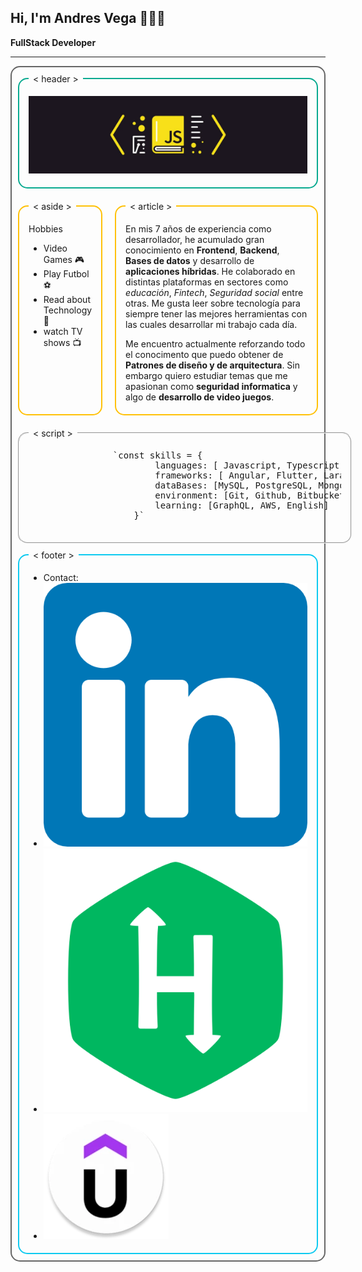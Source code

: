 ## Hi, I'm Andres Vega 👨🏻‍💻
**FullStack Developer**

<hr />

<div style="border: 2px solid #666; border-radius: 15px">

<fieldset style="padding: 5px 15px; margin: 10px; border-radius: 15px; border: 2px solid #08aa90;"><legend><span style="padding: 5px">< header ></span></legend>

![](./assets/js_banner.webp)

</fieldset>

<div style="display: flex">

<fieldset style="padding: 5px 15px; margin: 10px; border-radius: 15px;border: 2px solid #ffc107;"><legend><span style="padding: 5px">< aside ></span></legend>

Hobbies

*   Video Games 🎮
*   Play Futbol ⚽️
*   Read about Technology 📖
*   watch TV shows 📺

</fieldset>

<fieldset style="padding: 5px 15px; margin: 10px; border-radius: 15px; border: 2px solid #ffc107;"><legend><span style="padding: 5px">< article ></span></legend>

En mis 7 años de experiencia como desarrollador, he acumulado gran conocimiento en **Frontend**, **Backend**, **Bases de datos** y desarrollo de **aplicaciones híbridas**. He colaborado en distintas plataformas en sectores como _educación_, _Fintech_, _Seguridad social_ entre otras. Me gusta leer sobre tecnología para siempre tener las mejores herramientas con las cuales desarrollar mi trabajo cada día.

Me encuentro actualmente reforzando todo el conocimento que puedo obtener de **Patrones de diseño y de arquitectura**. Sin embargo quiero estudiar temas que me apasionan como **seguridad informatica** y algo de **desarrollo de video juegos**.

</fieldset>

</div>

<fieldset style="padding: 5px 15px; margin: 10px; border-radius: 15px"><legend><span style="padding: 5px">< script ></span></legend>

<div style="width: 500px">

<pre>                `const skills = {
                        languages: [ Javascript, Typescript, PHP, Python, Dart ],
                        frameworks: [ Angular, Flutter, Laravel, AdonisJS, NestJS, React Native, React, Ionic, Express],
                        dataBases: [MySQL, PostgreSQL, MongoDB],
                        environment: [Git, Github, Bitbucket, Docker, Unit Testing],
                        learning: [GraphQL, AWS, English]
                    }` 
            </pre>

</div>

</fieldset>

<fieldset style="padding: 5px 15px; margin: 10px; border-radius: 15px; border: 2px solid #0dcaf0;"><legend><span style="padding: 5px">< footer ></span></legend>

*   Contact:
*   [![](./assets/linkedin.png)](https://www.linkedin.com/in/andres-vega-89a0558a/) 
*   [![](./assets/hackerrank.webp)](https://www.hackerrank.com/elb_andres8) 
*   [![](./assets/udemy.webp)](https://www.udemy.com/user/88efbec4-3461-4970-ae43-a3d8485ed240/) 

</fieldset>

</div>

<!--
**eandres8/eandres8** is a ✨ _special_ ✨ repository because its `README.md` (this file) appears on your GitHub profile.

Here are some ideas to get you started:

- 🔭 I’m currently working on ...
- 🌱 I’m currently learning ...
- 👯 I’m looking to collaborate on ...
- 🤔 I’m looking for help with ...
- 💬 Ask me about ...
- 📫 How to reach me: ...
- 😄 Pronouns: ...
- ⚡ Fun fact: ...
-->
